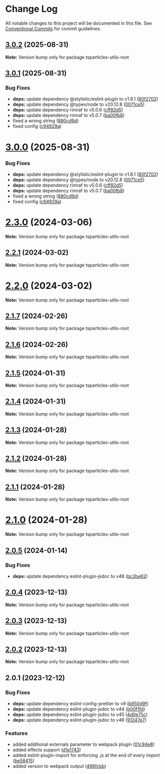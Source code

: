 # Change Log

All notable changes to this project will be documented in this file.
See [Conventional Commits](https://conventionalcommits.org) for commit guidelines.

## [3.0.2](https://github.com/tsparticles/utils/compare/v3.0.1...v3.0.2) (2025-08-31)

**Note:** Version bump only for package tsparticles-utils-root





## [3.0.1](https://github.com/tsparticles/utils/compare/v2.3.0...v3.0.1) (2025-08-31)


### Bug Fixes

* **deps:** update dependency @stylistic/eslint-plugin to v1.8.1 ([80f2702](https://github.com/tsparticles/utils/commit/80f2702387db319dbb92eb832b163a0a7e2bf963))
* **deps:** update dependency @types/node to v20.12.8 ([0071ce5](https://github.com/tsparticles/utils/commit/0071ce52e318ac908479358a37e46d98705b5905))
* **deps:** update dependency rimraf to v5.0.6 ([cff82d5](https://github.com/tsparticles/utils/commit/cff82d5693cc9329fcf31d0e6527d59df5f994f5))
* **deps:** update dependency rimraf to v5.0.7 ([ba00fb8](https://github.com/tsparticles/utils/commit/ba00fb8f0daeb8e6ec4625e84e77ae5500b29d7d))
* fixed a wrong string ([880cd9d](https://github.com/tsparticles/utils/commit/880cd9d804da498780c788753c9a8f4096f18858))
* fixed config ([c94929a](https://github.com/tsparticles/utils/commit/c94929a98f0fd764b750730e45e8efc62a3010bd))





# [3.0.0](https://github.com/tsparticles/utils/compare/v2.3.0...v3.0.0) (2025-08-31)


### Bug Fixes

* **deps:** update dependency @stylistic/eslint-plugin to v1.8.1 ([80f2702](https://github.com/tsparticles/utils/commit/80f2702387db319dbb92eb832b163a0a7e2bf963))
* **deps:** update dependency @types/node to v20.12.8 ([0071ce5](https://github.com/tsparticles/utils/commit/0071ce52e318ac908479358a37e46d98705b5905))
* **deps:** update dependency rimraf to v5.0.6 ([cff82d5](https://github.com/tsparticles/utils/commit/cff82d5693cc9329fcf31d0e6527d59df5f994f5))
* **deps:** update dependency rimraf to v5.0.7 ([ba00fb8](https://github.com/tsparticles/utils/commit/ba00fb8f0daeb8e6ec4625e84e77ae5500b29d7d))
* fixed a wrong string ([880cd9d](https://github.com/tsparticles/utils/commit/880cd9d804da498780c788753c9a8f4096f18858))
* fixed config ([c94929a](https://github.com/tsparticles/utils/commit/c94929a98f0fd764b750730e45e8efc62a3010bd))





# [2.3.0](https://github.com/tsparticles/utils/compare/v2.2.1...v2.3.0) (2024-03-06)

**Note:** Version bump only for package tsparticles-utils-root





## [2.2.1](https://github.com/tsparticles/utils/compare/v2.2.0...v2.2.1) (2024-03-02)

**Note:** Version bump only for package tsparticles-utils-root





# [2.2.0](https://github.com/tsparticles/utils/compare/v2.1.7...v2.2.0) (2024-03-02)

**Note:** Version bump only for package tsparticles-utils-root





## [2.1.7](https://github.com/tsparticles/utils/compare/v2.1.6...v2.1.7) (2024-02-26)

**Note:** Version bump only for package tsparticles-utils-root





## [2.1.6](https://github.com/tsparticles/utils/compare/v2.1.5...v2.1.6) (2024-02-26)

**Note:** Version bump only for package tsparticles-utils-root





## [2.1.5](https://github.com/tsparticles/utils/compare/v2.1.4...v2.1.5) (2024-01-31)

**Note:** Version bump only for package tsparticles-utils-root





## [2.1.4](https://github.com/tsparticles/utils/compare/v2.1.3...v2.1.4) (2024-01-31)

**Note:** Version bump only for package tsparticles-utils-root





## [2.1.3](https://github.com/tsparticles/utils/compare/v2.1.2...v2.1.3) (2024-01-28)

**Note:** Version bump only for package tsparticles-utils-root





## [2.1.2](https://github.com/tsparticles/utils/compare/v2.1.1...v2.1.2) (2024-01-28)

**Note:** Version bump only for package tsparticles-utils-root





## [2.1.1](https://github.com/tsparticles/utils/compare/v2.1.0...v2.1.1) (2024-01-28)

**Note:** Version bump only for package tsparticles-utils-root





# [2.1.0](https://github.com/tsparticles/utils/compare/v2.0.5...v2.1.0) (2024-01-28)

**Note:** Version bump only for package tsparticles-utils-root





## [2.0.5](https://github.com/tsparticles/utils/compare/v2.0.4...v2.0.5) (2024-01-14)


### Bug Fixes

* **deps:** update dependency eslint-plugin-jsdoc to v48 ([bc2be62](https://github.com/tsparticles/utils/commit/bc2be6245096e0c455ffd406f72605fbf6efc2a8))





## [2.0.4](https://github.com/tsparticles/utils/compare/v2.0.3...v2.0.4) (2023-12-13)

**Note:** Version bump only for package tsparticles-utils-root





## [2.0.3](https://github.com/tsparticles/utils/compare/v2.0.2...v2.0.3) (2023-12-13)

**Note:** Version bump only for package tsparticles-utils-root





## [2.0.2](https://github.com/tsparticles/utils/compare/v2.0.1...v2.0.2) (2023-12-13)

**Note:** Version bump only for package tsparticles-utils-root





## 2.0.1 (2023-12-12)


### Bug Fixes

* **deps:** update dependency eslint-config-prettier to v9 ([b950d9f](https://github.com/tsparticles/utils/commit/b950d9f2eeca55228d613d6db00ffba0402d0634))
* **deps:** update dependency eslint-plugin-jsdoc to v44 ([b00f1fd](https://github.com/tsparticles/utils/commit/b00f1fd85756fb21c0eb3625f032d27fc1332659))
* **deps:** update dependency eslint-plugin-jsdoc to v45 ([4d0e75c](https://github.com/tsparticles/utils/commit/4d0e75c42cbde77cf5413c1322423b6e04085d09))
* **deps:** update dependency eslint-plugin-jsdoc to v46 ([91247e7](https://github.com/tsparticles/utils/commit/91247e794b3d8275afe12740fdd178a8e69b8b75))


### Features

* added additional externals parameter to webpack plugin ([01c94e8](https://github.com/tsparticles/utils/commit/01c94e8aea203c6c277cc612848a2b22a928a230))
* added effects support ([d1e1743](https://github.com/tsparticles/utils/commit/d1e17431a2b1af081f62f0e52bc7436e3b83e863))
* added eslint-plugin-import for enforcing .js at the end of every import ([be58415](https://github.com/tsparticles/utils/commit/be5841584f4b3a6d6b011031548e8c1929b05c2c))
* added version to webpack output ([496fcbb](https://github.com/tsparticles/utils/commit/496fcbb98c64cdb37c874bfbf8f9c3172806ef58))
